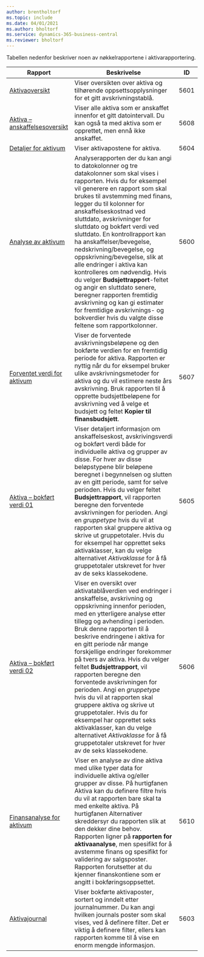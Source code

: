 ```yaml
---
author: brentholtorf
ms.topic: include
ms.date: 04/01/2021
ms.author: bholtorf
ms.service: dynamics-365-business-central
ms.reviewer: bholtorf
---
```


Tabellen nedenfor beskriver noen av nøkkelrapportene i aktivarapportering.

| Rapport | Beskrivelse | ID | 
|--|--|--|
| [Aktivaoversikt](https://businesscentral.dynamics.com?report=5601)| Viser oversikten over aktiva og tilhørende oppsettsopplysninger for et gitt avskrivningstablå. |5601 |
| [Aktiva – anskaffelsesoversikt](https://businesscentral.dynamics.com?report=5608) |  Viser alle aktiva som er anskaffet innenfor et gitt datointervall. Du kan også ta med aktiva som er opprettet, men ennå ikke anskaffet. |5608 |
| [Detaljer for aktivum](https://businesscentral.dynamics.com?report=5604)| Viser aktivapostene for aktiva. |5604 |
| [Analyse av aktivum](https://businesscentral.dynamics.com?report=5600)| Analyserapporten der du kan angi to datokolonner og tre datakolonner som skal vises i rapporten. Hvis du for eksempel vil generere en rapport som skal brukes til avstemming med finans, legger du til kolonner for anskaffelseskostnad ved sluttdato, avskrivninger for sluttdato og bokført verdi ved sluttdato. En kontrollrapport kan ha anskaffelser/bevegelse, nedskrivning/bevegelse, og oppskrivning/bevegelse, slik at alle endringer i aktiva kan kontrolleres om nødvendig. Hvis du velger **Budsjettrapport**-feltet og angir en sluttdato senere, beregner rapporten fremtidig avskrivning og kan gi estimater for fremtidige avskrivnings- og bokverdier hvis du valgte disse feltene som rapportkolonner. |5600|
| [Forventet verdi for aktivum](https://businesscentral.dynamics.com?report=5607)| Viser de forventede avskrivningsbeløpene og den bokførte verdien for en fremtidig periode for aktiva. Rapporten er nyttig når du for eksempel bruker ulike avskrivningsmetoder for aktiva og du vil estimere neste års avskrivning. Bruk rapporten til å opprette budsjettbeløpene for avskrivning ved å velge et budsjett og feltet **Kopier til finansbudsjett**. |5607 |
| [Aktiva – bokført verdi 01](https://businesscentral.dynamics.com?report=5605)|Viser detaljert informasjon om anskaffelseskost, avskrivingsverdi og bokført verdi både for individuelle aktiva og grupper av disse. For hver av disse beløpstypene blir beløpene beregnet i begynnelsen og slutten av en gitt periode, samt for selve perioden. Hvis du velger feltet **Budsjettrapport**, vil rapporten beregne den forventede avskrivningen for perioden. Angi en *gruppetype* hvis du vil at rapporten skal gruppere aktiva og skrive ut gruppetotaler. Hvis du for eksempel har opprettet seks aktivaklasser, kan du velge alternativet *Aktivaklasse* for å få gruppetotaler utskrevet for hver av de seks klassekodene.|5605|
| [Aktiva – bokført verdi 02](https://businesscentral.dynamics.com?report=5606)|Viser en oversikt over aktivatablåverdien ved endringer i anskaffelse, avskrivning og oppskrivning innenfor perioden, med en ytterligere analyse etter tillegg og avhending i perioden. Bruk denne rapporten til å beskrive endringene i aktiva for en gitt periode når mange forskjellige endringer forekommer på tvers av aktiva. Hvis du velger feltet **Budsjettrapport**, vil rapporten beregne den forventede avskrivningen for perioden. Angi en *gruppetype* hvis du vil at rapporten skal gruppere aktiva og skrive ut gruppetotaler. Hvis du for eksempel har opprettet seks aktivaklasser, kan du velge alternativet *Aktivaklasse* for å få gruppetotaler utskrevet for hver av de seks klassekodene. |5606|
| [Finansanalyse for aktivum](https://businesscentral.dynamics.com?report=5610)|Viser en analyse av dine aktiva med ulike typer data for individuelle aktiva og/eller grupper av disse. På hurtigfanen Aktiva kan du definere filtre hvis du vil at rapporten bare skal ta med enkelte aktiva. På hurtigfanen Alternativer skreddersyr du rapporten slik at den dekker dine behov. Rapporten ligner på **rapporten for aktivaanalyse**, men spesifikt for å avstemme finans og spesifikt for validering av salgsposter. Rapporten forutsetter at du kjenner finanskontiene som er angitt i bokføringsoppsettet. | 5610 |
| [Aktivajournal](https://businesscentral.dynamics.com?report=5603) |Viser bokførte aktivaposter, sortert og inndelt etter journalnummer. Du kan angi hvilken journals poster som skal vises, ved å definere filter. Det er viktig å definere filter, ellers kan rapporten komme til å vise en enorm mengde informasjon. |5603  |
